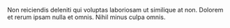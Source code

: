 Non reiciendis deleniti qui voluptas laboriosam ut similique at non. Dolorem et rerum ipsam nulla et omnis. Nihil minus culpa omnis.
